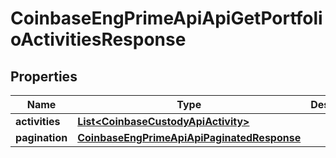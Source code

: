 
# CoinbaseEngPrimeApiApiGetPortfolioActivitiesResponse

## Properties
Name | Type | Description | Notes
------------ | ------------- | ------------- | -------------
**activities** | [**List&lt;CoinbaseCustodyApiActivity&gt;**](CoinbaseCustodyApiActivity.md) |  | 
**pagination** | [**CoinbaseEngPrimeApiApiPaginatedResponse**](CoinbaseEngPrimeApiApiPaginatedResponse.md) |  | 



